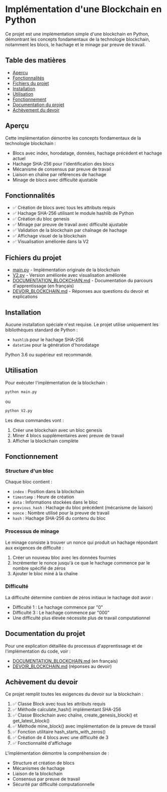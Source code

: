 # Implémentation d'une Blockchain en Python

Ce projet est une implémentation simple d'une blockchain en Python, démontrant les concepts fondamentaux de la technologie blockchain, notamment les blocs, le hachage et le minage par preuve de travail.

## Table des matières
- [Aperçu](#aperçu)
- [Fonctionnalités](#fonctionnalités)
- [Fichiers du projet](#fichiers-du-projet)
- [Installation](#installation)
- [Utilisation](#utilisation)
- [Fonctionnement](#fonctionnement)
- [Documentation du projet](#documentation-du-projet)
- [Achèvement du devoir](#achèvement-du-devoir)

## Aperçu

Cette implémentation démontre les concepts fondamentaux de la technologie blockchain :
- Blocs avec index, horodatage, données, hachage précédent et hachage actuel
- Hachage SHA-256 pour l'identification des blocs
- Mécanisme de consensus par preuve de travail
- Liaison en chaîne par références de hachage
- Minage de blocs avec difficulté ajustable

## Fonctionnalités

- ✅ Création de blocs avec tous les attributs requis
- ✅ Hachage SHA-256 utilisant le module hashlib de Python
- ✅ Création du bloc genesis
- ✅ Minage par preuve de travail avec difficulté ajustable
- ✅ Validation de la blockchain par chaînage de hachage
- ✅ Affichage visuel de la blockchain
- ✅ Visualisation améliorée dans la V2

## Fichiers du projet

- [main.py](file:///c:/Users/MSI/Desktop/Blockchain/main.py) - Implémentation originale de la blockchain
- [V2.py](file:///c:/Users/MSI/Desktop/Blockchain/V2.py) - Version améliorée avec visualisation améliorée
- [DOCUMENTATION_BLOCKCHAIN.md](file:///c:/Users/MSI/Desktop/Blockchain/DOCUMENTATION_BLOCKCHAIN.md) - Documentation du parcours d'apprentissage (en français)
- [DEVOIR_BLOCKCHAIN.md](file:///c:/Users/MSI/Desktop/Blockchain/DEVOIR_BLOCKCHAIN.md) - Réponses aux questions du devoir et explications

## Installation

Aucune installation spéciale n'est requise. Le projet utilise uniquement les bibliothèques standard de Python :
- `hashlib` pour le hachage SHA-256
- `datetime` pour la génération d'horodatage

Python 3.6 ou supérieur est recommandé.

## Utilisation

Pour exécuter l'implémentation de la blockchain :

```bash
python main.py
```

ou

```bash
python V2.py
```

Les deux commandes vont :
1. Créer une blockchain avec un bloc genesis
2. Miner 4 blocs supplémentaires avec preuve de travail
3. Afficher la blockchain complète

## Fonctionnement

### Structure d'un bloc
Chaque bloc contient :
- `index` : Position dans la blockchain
- `timestamp` : Heure de création
- `data` : Informations stockées dans le bloc
- `previous_hash` : Hachage du bloc précédent (mécanisme de liaison)
- `nonce` : Nombre utilisé pour la preuve de travail
- `hash` : Hachage SHA-256 du contenu du bloc

### Processus de minage
Le minage consiste à trouver un nonce qui produit un hachage répondant aux exigences de difficulté :
1. Créer un nouveau bloc avec les données fournies
2. Incrémenter le nonce jusqu'à ce que le hachage commence par le nombre spécifié de zéros
3. Ajouter le bloc miné à la chaîne

### Difficulté
La difficulté détermine combien de zéros initiaux le hachage doit avoir :
- Difficulté 1 : Le hachage commence par "0"
- Difficulté 3 : Le hachage commence par "000"
- Une difficulté plus élevée nécessite plus de travail computationnel

## Documentation du projet

Pour une explication détaillée du processus d'apprentissage et de l'implémentation du code, voir :
- [DOCUMENTATION_BLOCKCHAIN.md](file:///c:/Users/MSI/Desktop/Blockchain/DOCUMENTATION_BLOCKCHAIN.md) (en français)
- [DEVOIR_BLOCKCHAIN.md](file:///c:/Users/MSI/Desktop/Blockchain/DEVOIR_BLOCKCHAIN.md) (réponses au devoir)

## Achèvement du devoir

Ce projet remplit toutes les exigences du devoir sur la blockchain :
1. ✅ Classe Block avec tous les attributs requis
2. ✅ Méthode calculate_hash() implémentant SHA-256
3. ✅ Classe Blockchain avec chaîne, create_genesis_block() et get_latest_block()
4. ✅ Méthode mine_block() avec implémentation de la preuve de travail
5. ✅ Fonction utilitaire hash_starts_with_zeros()
6. ✅ Création de 4 blocs avec une difficulté de 3
7. ✅ Fonctionnalité d'affichage

L'implémentation démontre la compréhension de :
- Structure et création de blocs
- Mécanismes de hachage
- Liaison de la blockchain
- Consensus par preuve de travail
- Sécurité par difficulté computationnelle